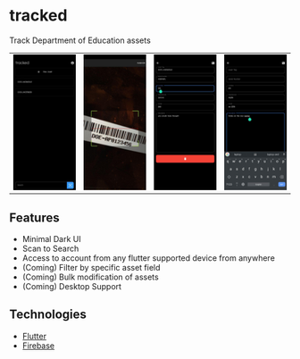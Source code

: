 # tracked

Track Department of Education assets

|                                 |                                 |                                 |                                 |
| ------------------------------- | ------------------------------- | ------------------------------- | ------------------------------- |
| ![ss](./docs/screenshots/1.jpg) | ![ss](./docs/screenshots/2.jpg) | ![ss](./docs/screenshots/4.jpg) | ![ss](./docs/screenshots/5.jpg) |

## Features

- Minimal Dark UI
- Scan to Search
- Access to account from any flutter supported device from anywhere
- (Coming) Filter by specific asset field
- (Coming) Bulk modification of assets
- (Coming) Desktop Support

## Technologies

- [Flutter](https://flutter.dev)
- [Firebase](http://firebase.google.com)
